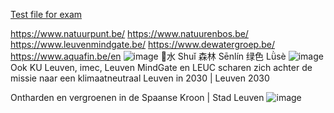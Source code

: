 
[Test file for exam](https://drive.google.com/drive/folders/1qiUv9PfgYoZtOjJnTxYj7JpUsXNDbf1I?usp=sharing)

https://www.natuurpunt.be/
https://www.natuurenbos.be/ https://www.leuvenmindgate.be/
https://www.dewatergroep.be/
https://www.aquafin.be/en
![image](https://user-images.githubusercontent.com/65312094/215872782-2dbe9cb1-2708-4eae-877a-df6687431b77.png)
水 Shuǐ
森林 Sēnlín
绿色  Lǜsè
![image](https://user-images.githubusercontent.com/65312094/215872824-3b0c850d-34eb-48ef-af28-30e236024f27.png)
Ook KU Leuven, imec, Leuven MindGate en LEUC scharen zich achter de missie naar een klimaatneutraal Leuven in 2030 | Leuven 2030

Ontharden en vergroenen in de Spaanse Kroon | Stad Leuven
![image](https://user-images.githubusercontent.com/65312094/215872966-c321f4c2-7b81-4db1-8f3b-f66834202476.png)
